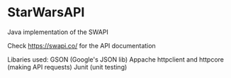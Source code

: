 # StarWarsAPI
Java implementation of the SWAPI

Check https://swapi.co/ for the API documentation

Libaries used:
  GSON (Google's JSON lib)
  Appache httpclient and httpcore (making API requests)
  Junit (unit testing)
